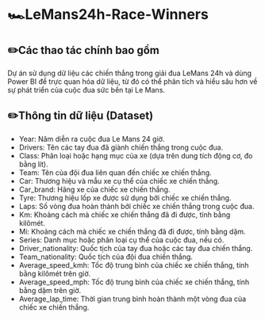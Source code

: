 # 🏎LeMans24h-Race-Winners

## ✏️Các thao tác chính bao gồm
Dự án sử dụng dữ liệu các chiến thắng trong giải đua LeMans 24h và dùng Power BI để trực quan hóa dữ liệu, từ đó có thể phân tích và hiểu sâu hơn về sự phát triển của cuộc đua sức bền tại Le Mans.

## ✏️Thông tin dữ liệu (Dataset)
- Year: Năm diễn ra cuộc đua Le Mans 24 giờ.
- Drivers: Tên các tay đua đã giành chiến thắng trong cuộc đua.
- Class: Phân loại hoặc hạng mục của xe (dựa trên dung tích động cơ, đo bằng lít).
- Team: Tên của đội đua liên quan đến chiếc xe chiến thắng.
- Car: Thương hiệu và mẫu xe cụ thể của chiếc xe chiến thắng.
- Car_brand: Hãng xe của chiếc xe chiến thắng.
- Tyre: Thương hiệu lốp xe được sử dụng bởi chiếc xe chiến thắng.
- Laps: Số vòng đua hoàn thành bởi chiếc xe chiến thắng trong cuộc đua.
- Km: Khoảng cách mà chiếc xe chiến thắng đã đi được, tính bằng kilômét.
- Mi: Khoảng cách mà chiếc xe chiến thắng đã đi được, tính bằng dặm.
- Series: Danh mục hoặc phân loại cụ thể của cuộc đua, nếu có.
- Driver_nationality: Quốc tịch của tay đua hoặc các tay đua chiến thắng.
- Team_nationality: Quốc tịch của đội đua chiến thắng.
- Average_speed_kmh: Tốc độ trung bình của chiếc xe chiến thắng, tính bằng kilômét trên giờ.
- Average_speed_mph: Tốc độ trung bình của chiếc xe chiến thắng, tính bằng dặm trên giờ.
- Average_lap_time: Thời gian trung bình hoàn thành một vòng đua của chiếc xe chiến thắng.
